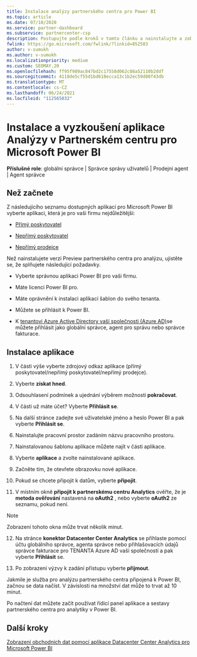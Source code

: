 ```yaml
---
title: Instalace analýzy partnerského centra pro Power BI
ms.topic: article
ms.date: 07/10/2020
ms.service: partner-dashboard
ms.subservice: partnercenter-csp
description: Postupujte podle kroků v tomto článku a nainstalujte a zobrazte si ukázkovou aplikaci partner Center Analytics pro Power BI (pro přímé partnery v CSP).
fwlink: https://go.microsoft.com/fwlink/?linkid=852583
author: v-sumukh
ms.author: v-sumukh
ms.localizationpriority: medium
ms.custom: SEOMAY.20
ms.openlocfilehash: ff95f989ac847bd2c17558d062c86a52110b2ddf
ms.sourcegitcommit: 4118de5cf55d1bd618ecca13c1b2ec59d80f43db
ms.translationtype: MT
ms.contentlocale: cs-CZ
ms.lasthandoff: 06/24/2021
ms.locfileid: "112565032"
---
```

# <a name="install-and-preview-the-partner-center-analytics-app-for-microsoft-power-bi"></a>Instalace a vyzkoušení aplikace Analýzy v Partnerském centru pro Microsoft Power BI


**Příslušné role**: globální správce | Správce správy uživatelů | Prodejní agent | Agent správce

## <a name="before-you-begin"></a>Než začnete

Z následujícího seznamu dostupných aplikací pro Microsoft Power BI vyberte aplikaci, která je pro vaši firmu nejdůležitější:

- [Přímý poskytovatel](https://appsource.microsoft.com/product/power-bi/partnercenteranalytics.direct_provider_partner_analytics)

- [Nepřímý poskytovatel](https://appsource.microsoft.com/product/power-bi/partnercenteranalytics.indirect_provider_partner_analytics)

- [Nepřímý prodejce](https://appsource.microsoft.com/product/power-bi/partnercenteranalytics.indirect_reseller_partner_analytics)

Než nainstalujete verzi Preview partnerského centra pro analýzu, ujistěte se, že splňujete následující požadavky.

- Vyberte správnou aplikaci Power BI pro vaši firmu.

- Máte licenci Power BI pro.

- Máte oprávnění k instalaci aplikací šablon do svého tenanta.

- Můžete se přihlásit k Power BI.

- K [tenantovi Azure Active Directory vaší společnosti (Azure AD)](azure-active-directory-tenants-and-partner-center.md)se můžete přihlásit jako globální správce, agent pro správu nebo správce fakturace.

## <a name="to-install-the-app"></a>Instalace aplikace

1. V části výše vyberte zdrojový odkaz aplikace (přímý poskytovatel/nepřímý poskytovatel/nepřímý prodejce).

2. Vyberte **získat hned**. 

3. Odsouhlasení podmínek a ujednání výběrem možnosti **pokračovat**.

4. V části už máte účet? Vyberte **Přihlásit se**.

5. Na další stránce zadejte své uživatelské jméno a heslo Power BI a pak vyberte **Přihlásit se**.

6. Nainstalujte pracovní prostor zadáním názvu pracovního prostoru.

7. Nainstalovanou šablonu aplikace můžete najít v části aplikace.

8. Vyberte **aplikace** a zvolte nainstalované aplikace.

9. Začněte tím, že otevřete obrazovku nové aplikace.

10. Pokud se chcete připojit k datům, vyberte **připojit**.

11. V místním okně **připojit k partnerskému centru Analytics** ověřte, že je **metoda ověřování** nastavená na **oAuth2** , nebo vyberte **oAuth2** ze seznamu, pokud není. 

> [!NOTE]  
>  Zobrazení tohoto okna může trvat několik minut.

12. Na stránce **konektor Datacenter Center Analytics** se přihlaste pomocí účtu globálního správce, agenta správce nebo přihlašovacích údajů správce fakturace pro TENANTA Azure AD vaší společnosti a pak vyberte **Přihlásit** se.
 
13. Po zobrazení výzvy k zadání přístupu vyberte **přijmout**. 

Jakmile je služba pro analýzu partnerského centra připojená k Power BI, začnou se data načíst. V závislosti na množství dat může to trvat až 10 minut. 

Po načtení dat můžete začít používat řídicí panel aplikace a sestavy partnerského centra pro analytiky v Power BI.

## <a name="next-steps"></a>Další kroky

[Zobrazení obchodních dat pomocí aplikace Datacenter Center Analytics pro Microsoft Power BI](power-bi-app-for-direct-partners-use.md)
